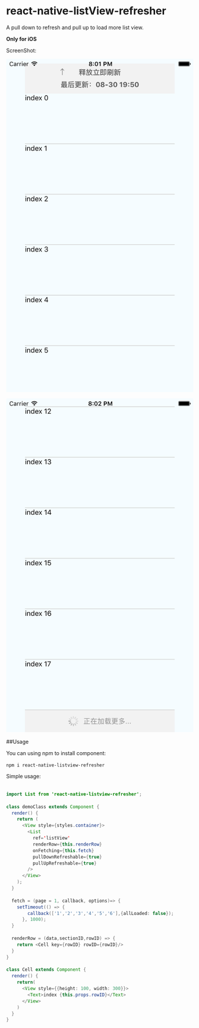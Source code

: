 # react-native-listView-refresher
A pull down to refresh and pull up to load more list view. 

**Only for iOS**

ScreenShot:

![pull down image](https://github.com/myseven/react-native-listView-refresher/blob/master/res/pulldown.png)

![pull up image](https://github.com/myseven/react-native-listView-refresher/blob/master/res/pullup.png)

##Usage


You can using npm to install component:

`npm i react-native-listview-refresher`

Simple usage:

```java

import List from 'react-native-listview-refresher';

class demoClass extends Component {
  render() {
    return (
      <View style={styles.container}>
        <List
          ref='listView'
          renderRow={this.renderRow}
          onFetching={this.fetch}
          pullDownRefreshable={true}
          pullUpRefreshable={true}
        />
      </View>
    );
  }
  
  fetch = (page = 1, callback, options)=> {
    setTimeout(() => {
        callback(['1','2','3','4','5','6'],{allLoaded: false});
      }, 1000);
  }

  renderRow = (data,sectionID,rowID) => {
    return <Cell key={rowID} rowID={rowID}/>
  }
}

class Cell extends Component {
  render() {
    return(
      <View style={{height: 100, width: 300}}>
        <Text>index {this.props.rowID}</Text>
      </View>
    )
  }
}

```

